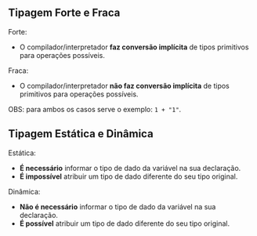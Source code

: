## Tipagem Forte e Fraca

Forte:

- O compilador/interpretador **faz conversão implícita** de tipos primitivos para operações possíveis.

Fraca:

- O compilador/interpretador **não faz conversão implícita** de tipos primitivos para operações possíveis.

OBS: para ambos os casos serve o exemplo: `1 + "1"`.

## Tipagem Estática e Dinâmica

Estática:

- **É necessário** informar o tipo de dado da variável na sua declaração.
- **É impossível** atribuir um tipo de dado diferente do seu tipo original.

Dinâmica:

- **Não é necessário** informar o tipo de dado da variável na sua declaração.
- **É possível** atribuir um tipo de dado diferente do seu tipo original.
